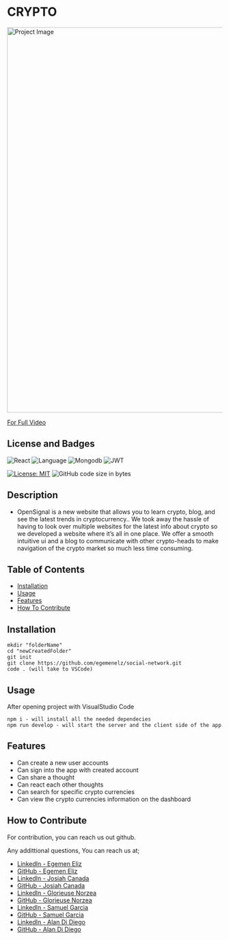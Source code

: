 # CRYPTO 

<img src="./images/" alt="Project Image" width="900px"/>

[For Full Video](<>)

## License and Badges
![React](https://img.shields.io/badge/React-20232A?style=for-the-badge&logo=react&logoColor=61DAFB)
![Language](https://img.shields.io/badge/JavaScript-F7DF1E?style=for-the-badge&logo=javascript&logoColor=black)
![Mongodb](https://img.shields.io/badge/MongoDB-4EA94B?style=for-the-badge&logo=mongodb&logoColor=white)
![JWT](https://img.shields.io/badge/json%20web%20tokens-323330?style=for-the-badge&logo=json-web-tokens&logoColor=pink)

[![License: MIT](https://img.shields.io/badge/License-MIT-yellow.svg)](https://opensource.org/licenses/MIT)
![GitHub code size in bytes](https://img.shields.io/github/languages/code-size/alandidiego/finalproject)

## Description

 - OpenSignal is a new website that allows you to learn crypto, blog, and see the latest trends in cryptocurrency..  We took away the hassle of having to look over multiple websites for the latest info about crypto so we developed a website where it’s all in one place. We offer a smooth intuitive ui and a blog to communicate with other crypto-heads to make navigation of the crypto market so much less time consuming.


## Table of Contents

- [Installation](#installation)
- [Usage](#usage)
- [Features](#features)
- [How To Contribute](#how-to-contribute)

## Installation

```
mkdir "folderName"
cd "newCreatedFolder"
git init
git clone https://github.com/egemenelz/social-network.git
code . (will take to VSCode)
```

## Usage

After opening project with VisualStudio Code

````
npm i - will install all the needed dependecies
npm run develop - will start the server and the client side of the app 

````

## Features

 - Can create a new user accounts
 - Can sign into the app with created account
 - Can share a thought 
 - Can react each other thoughts
 - Can search for specific crypto currencies
 - Can view the crypto currencies information on the dashboard

## How to Contribute

For contribution, you can reach us out github.

Any addittional questions, You can reach us at;
- [LinkedIn - Egemen Eliz](https://www.linkedin.com/in/egemeneliz/)
- [GitHub - Egemen Eliz](https://github.com/egemenelz)
- [LinkedIn - Josiah Canada](https://www.linkedin.com/in/josiah-canada-52794b230/)
- [GitHub - Josiah Canada](https://github.com/Josiah-Canada)
- [LinkedIn - Glorieuse Norzea](https://www.linkedin.com/in/)
- [GitHub - Glorieuse Norzea](https://github.com/)
- [LinkedIn - Samuel Garcia](https://www.linkedin.com/in/)
- [GitHub - Samuel Garcia](https://github.com/)
- [LinkedIn - Alan Di Diego](https://www.linkedin.com/in/)
- [GitHub - Alan Di Diego](https://github.com/)

